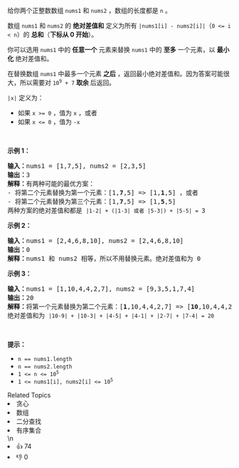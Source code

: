 <p>给你两个正整数数组 <code>nums1</code> 和 <code>nums2</code> ，数组的长度都是 <code>n</code> 。</p>

<p>数组 <code>nums1</code> 和 <code>nums2</code> 的 <strong>绝对差值和</strong> 定义为所有 <code>|nums1[i] - nums2[i]|</code>（<code>0 <= i < n</code>）的 <strong>总和</strong>（<strong>下标从 0 开始</strong>）。</p>

<p>你可以选用 <code>nums1</code> 中的 <strong>任意一个</strong> 元素来替换 <code>nums1</code> 中的 <strong>至多</strong> 一个元素，以 <strong>最小化</strong> 绝对差值和。</p>

<p>在替换数组 <code>nums1</code> 中最多一个元素 <strong>之后</strong> ，返回最小绝对差值和。因为答案可能很大，所以需要对 <code>10<sup>9</sup> + 7</code> <strong>取余 </strong>后返回。</p>

<p><code>|x|</code> 定义为：</p>

<ul>
	<li>如果 <code>x >= 0</code> ，值为 <code>x</code> ，或者</li>
	<li>如果 <code>x <= 0</code> ，值为 <code>-x</code></li>
</ul>

<p> </p>

<p><strong>示例 1：</strong></p>

<pre>
<strong>输入：</strong>nums1 = [1,7,5], nums2 = [2,3,5]
<strong>输出：</strong>3
<strong>解释：</strong>有两种可能的最优方案：
- 将第二个元素替换为第一个元素：[1,<strong>7</strong>,5] => [1,<strong>1</strong>,5] ，或者
- 将第二个元素替换为第三个元素：[1,<strong>7</strong>,5] => [1,<strong>5</strong>,5]
两种方案的绝对差值和都是 <code>|1-2| + (|1-3| 或者 |5-3|) + |5-5| = </code>3
</pre>

<p><strong>示例 2：</strong></p>

<pre>
<strong>输入：</strong>nums1 = [2,4,6,8,10], nums2 = [2,4,6,8,10]
<strong>输出：</strong>0
<strong>解释：</strong>nums1 和 nums2 相等，所以不用替换元素。绝对差值和为 0
</pre>

<p><strong>示例 3</strong><strong>：</strong></p>

<pre>
<strong>输入：</strong>nums1 = [1,10,4,4,2,7], nums2 = [9,3,5,1,7,4]
<strong>输出：</strong>20
<strong>解释：</strong>将第一个元素替换为第二个元素：[<strong>1</strong>,10,4,4,2,7] => [<strong>10</strong>,10,4,4,2,7]
绝对差值和为 <code>|10-9| + |10-3| + |4-5| + |4-1| + |2-7| + |7-4| = 20</code>
</pre>

<p> </p>

<p><strong>提示：</strong></p>

<ul>
	<li><code>n == nums1.length</code></li>
	<li><code>n == nums2.length</code></li>
	<li><code>1 <= n <= 10<sup>5</sup></code></li>
	<li><code>1 <= nums1[i], nums2[i] <= 10<sup>5</sup></code></li>
</ul>
<div><div>Related Topics</div><div><li>贪心</li><li>数组</li><li>二分查找</li><li>有序集合</li></div></div>\n<div><li>👍 74</li><li>👎 0</li></div>